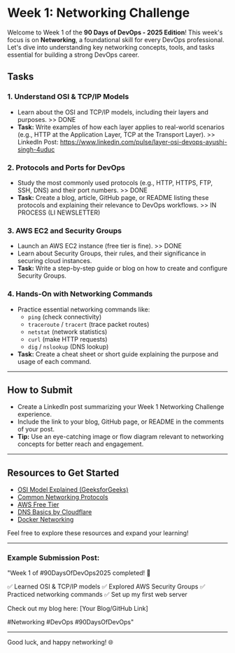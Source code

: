 # Week 1: Networking Challenge

Welcome to Week 1 of the **90 Days of DevOps - 2025 Edition**! This week's focus is on **Networking**, a foundational skill for every DevOps professional. Let's dive into understanding key networking concepts, tools, and tasks essential for building a strong DevOps career.

## Tasks

### 1. **Understand OSI & TCP/IP Models**
- Learn about the OSI and TCP/IP models, including their layers and purposes. >> DONE 
- **Task:** Write examples of how each layer applies to real-world scenarios (e.g., HTTP at the Application Layer, TCP at the Transport Layer). >> LinkedIn Post: https://www.linkedin.com/pulse/layer-osi-devops-ayushi-singh-4uduc 

### 2. **Protocols and Ports for DevOps**
- Study the most commonly used protocols (e.g., HTTP, HTTPS, FTP, SSH, DNS) and their port numbers. >> DONE 
- **Task:** Create a blog, article, GitHub page, or README listing these protocols and explaining their relevance to DevOps workflows. >> IN PROCESS (LI NEWSLETTER)

### 3. **AWS EC2 and Security Groups**
- Launch an AWS EC2 instance (free tier is fine). >> DONE 
- Learn about Security Groups, their rules, and their significance in securing cloud instances.
- **Task:** Write a step-by-step guide or blog on how to create and configure Security Groups.

### 4. **Hands-On with Networking Commands**
- Practice essential networking commands like:
  - `ping` (check connectivity)
  - `traceroute` / `tracert` (trace packet routes)
  - `netstat` (network statistics)
  - `curl` (make HTTP requests)
  - `dig` / `nslookup` (DNS lookup)
- **Task:** Create a cheat sheet or short guide explaining the purpose and usage of each command.


---

## How to Submit
- Create a LinkedIn post summarizing your Week 1 Networking Challenge experience.
- Include the link to your blog, GitHub page, or README in the comments of your post.
- **Tip:** Use an eye-catching image or flow diagram relevant to networking concepts for better reach and engagement.

---

## Resources to Get Started
- [OSI Model Explained (GeeksforGeeks)](https://www.geeksforgeeks.org/layers-of-osi-model/)
- [Common Networking Protocols](https://en.wikipedia.org/wiki/List_of_network_protocols)
- [AWS Free Tier](https://aws.amazon.com/free/)
- [DNS Basics by Cloudflare](https://www.cloudflare.com/learning/dns/what-is-dns/)
- [Docker Networking](https://docs.docker.com/network/)

Feel free to explore these resources and expand your learning!

---

### Example Submission Post:
"Week 1 of #90DaysOfDevOps2025 completed! 🚀

✅ Learned OSI & TCP/IP models
✅ Explored AWS Security Groups
✅ Practiced networking commands
✅ Set up my first web server

Check out my blog here: [Your Blog/GitHub Link]

#Networking #DevOps #90DaysOfDevOps"

---

Good luck, and happy networking! 🌐
